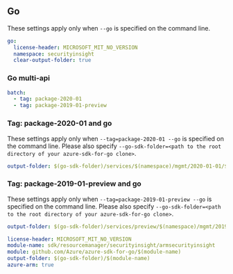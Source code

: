 ## Go

These settings apply only when `--go` is specified on the command line.

```yaml $(go)
go:
  license-header: MICROSOFT_MIT_NO_VERSION
  namespace: securityinsight
  clear-output-folder: true
```

### Go multi-api

```yaml $(go) && $(multiapi)
batch:
  - tag: package-2020-01
  - tag: package-2019-01-preview
```

### Tag: package-2020-01 and go

These settings apply only when `--tag=package-2020-01 --go` is specified on the command line.
Please also specify `--go-sdk-folder=<path to the root directory of your azure-sdk-for-go clone>`.

```yaml $(tag) == 'package-2020-01' && $(go)
output-folder: $(go-sdk-folder)/services/$(namespace)/mgmt/2020-01-01/$(namespace)
```

### Tag: package-2019-01-preview and go

These settings apply only when `--tag=package-2019-01-preview --go` is specified on the command line.
Please also specify `--go-sdk-folder=<path to the root directory of your azure-sdk-for-go clone>`.

```yaml $(tag) == 'package-2019-01-preview' && $(go)
output-folder: $(go-sdk-folder)/services/preview/$(namespace)/mgmt/2019-01-01-preview/$(namespace)
```

```yaml $(go) && $(track2)
license-header: MICROSOFT_MIT_NO_VERSION
module-name: sdk/resourcemanager/securityinsight/armsecurityinsight
module: github.com/Azure/azure-sdk-for-go/$(module-name)
output-folder: $(go-sdk-folder)/$(module-name)
azure-arm: true
```

